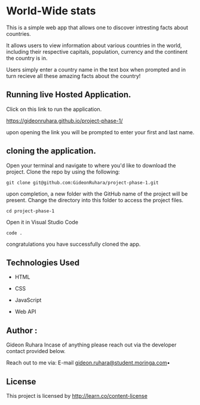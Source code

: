 #   World-Wide stats

This is a simple web app that allows one to discover intresting facts about countries.

It allows users to view information about various countries in the world, including their respective capitals, population, currency and the continent the country is in. 

Users simply enter a country name in the text box when prompted and in turn recieve all these amazing facts about the country!

## Running live Hosted Application.

Click on this link to run the application.

  https://gideonruhara.github.io/project-phase-1/

upon opening the link you will be prompted to enter your first and last name.


## cloning the application.

Open your terminal and navigate to where you'd like to download the project. Clone the repo by using the following:

    git clone git@github.com:GideonRuhara/project-phase-1.git

upon completion, a new folder with the GitHub name of the project will be present. Change the directory into this folder to access the project files.

    cd project-phase-1


Open it in Visual Studio Code

    code .

congratulations you have successfully cloned the app.

## Technologies Used
- HTML

- CSS

- JavaScript

- Web API

## Author :

Gideon Ruhara
Incase of anything please reach out via the developer contact provided below.

Reach out to me via: E-mail gideon.ruhara@student.moringa.com• 

## License

This project is licensed by http://learn.co/content-license
